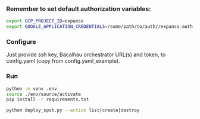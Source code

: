 
### Remember to set default authorization variables:
```bash
export GCP_PROJECT_ID=expanso
export GOOGLE_APPLICATION_CREDENTIALS=/some/path/to/auth//expanso-auth-json.json
```
### Configure
Just provide ssh key, Bacalhau orchestrator URL(s) and token, to config.yaml (copy from config.yaml_example).

### Run
```bash
python -m venv .env
source ./env/source/activate
pip install -r requirements.txt

python deploy_spot.py --action list|create|destroy
```
